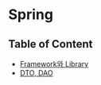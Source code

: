 # Spring

## Table of Content

- [Framework와 Library](https://github.com/Jinuk93/TIL/blob/master/Spring/Spring/docs/Framework%EC%99%80%20Library.md)
- [DTO, DAO](https://github.com/Jinuk93/TIL/blob/master/Spring/Spring/docs/DTO%2C%20DAO.md)

